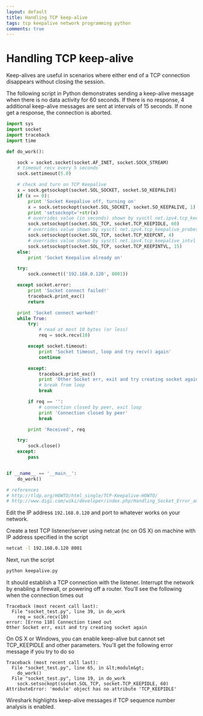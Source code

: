 ```yaml
---
layout: default
title: Handling TCP keep-alive
tags: tcp keepalive network programming python
comments: true
---
```

# Handling TCP keep-alive

Keep-alives are useful in scenarios where either end of a TCP connection disappears without closing the session.

The following script in Python demonstrates sending a keep-alive message when there is no data activity for 60 seconds. If there is no response, 4 additional keep-alive messages are sent at intervals of 15 seconds. If none get a response, the connection is aborted.

```python
import sys
import socket
import traceback
import time

def do_work():

    sock = socket.socket(socket.AF_INET, socket.SOCK_STREAM)
    # timeout recv every 5 seconds
    sock.settimeout(5.0) 

    # check and turn on TCP Keepalive
    x = sock.getsockopt(socket.SOL_SOCKET, socket.SO_KEEPALIVE)
    if (x == 0):
        print 'Socket Keepalive off, turning on'
        x = sock.setsockopt(socket.SOL_SOCKET, socket.SO_KEEPALIVE, 1)
        print 'setsockopt='+str(x)
        # overrides value (in seconds) shown by sysctl net.ipv4.tcp_keepalive_time
        sock.setsockopt(socket.SOL_TCP, socket.TCP_KEEPIDLE, 60)
        # overrides value shown by sysctl net.ipv4.tcp_keepalive_probes
        sock.setsockopt(socket.SOL_TCP, socket.TCP_KEEPCNT, 4)
        # overrides value shown by sysctl net.ipv4.tcp_keepalive_intvl
        sock.setsockopt(socket.SOL_TCP, socket.TCP_KEEPINTVL, 15)
    else:
        print 'Socket Keepalive already on'

    try:
        sock.connect(('192.168.0.120', 8001))

    except socket.error:
        print 'Socket connect failed!'
        traceback.print_exc()
        return

    print 'Socket connect worked!'
    while True:
        try:
            # read at most 10 bytes (or less)
            req = sock.recv(10)

        except socket.timeout:
            print 'Socket timeout, loop and try recv() again'
            continue

        except:
            traceback.print_exc()
            print 'Other Socket err, exit and try creating socket again'
            # break from loop
            break

        if req == '':
            # connection closed by peer, exit loop
            print 'Connection closed by peer'
            break

        print 'Received', req

    try:
        sock.close()
    except:
        pass   


if __name__ == '__main__':
    do_work()

# references
# http://tldp.org/HOWTO/html_single/TCP-Keepalive-HOWTO/
# http://www.digi.com/wiki/developer/index.php/Handling_Socket_Error_and_Keepalive
```

Edit the IP address `192.168.0.120` and port to whatever works on your network.

Create a test TCP listener/server using netcat (nc on OS X) on machine with IP address specified in the script

```bash
netcat -l 192.168.0.120 8001
```

Next, run the script

```bash
python keepalive.py
```

It should establish a TCP connection with the listener. Interrupt the network by enabling a firewall, or powering off a router. You'll see the following when the connection times out

```text
Traceback (most recent call last):
  File "socket_test.py", line 39, in do_work
    req = sock.recv(10)
error: [Errno 110] Connection timed out
Other Socket err, exit and try creating socket again
```

On OS X or Windows, you can enable keep-alive but cannot set TCP_KEEPIDLE and other parameters. You'll get the following error message if you try to do so

```text
Traceback (most recent call last):
  File "socket_test.py", line 65, in &lt;module&gt;
    do_work()
  File "socket_test.py", line 19, in do_work
    sock.setsockopt(socket.SOL_TCP, socket.TCP_KEEPIDLE, 60)
AttributeError: 'module' object has no attribute 'TCP_KEEPIDLE'
```

Wireshark highlights keep-alive messages if TCP sequence number analysis is enabled.
